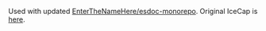 
Used with updated [EnterTheNameHere/esdoc-monorepo](https://github.com/EnterTheNameHere/esdoc-monorepo).
Original IceCap is [here](https://github.com/h13i32maru/ice-cap).
